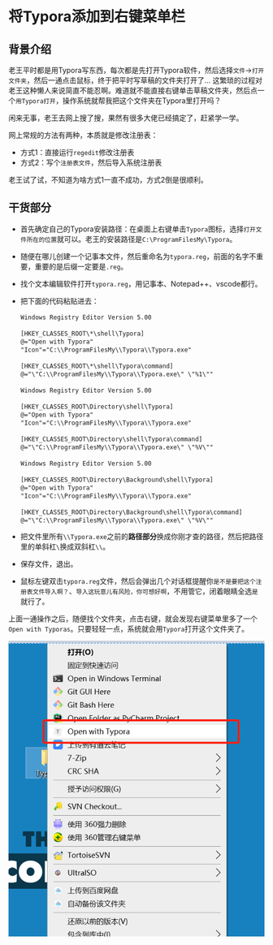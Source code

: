 # 将Typora添加到右键菜单栏


## 背景介绍

老王平时都是用Typora写东西，每次都是先打开Typora软件，然后选择`文件`->`打开文件夹`，然后一通点击鼠标，终于把平时写草稿的文件夹打开了... 这繁琐的过程对老王这种懒人来说简直不能忍啊。难道就不能直接右键单击草稿文件夹，然后点一个`用Typora打开`，操作系统就帮我把这个文件夹在Typora里打开吗？

闲来无事，老王去网上搜了搜，果然有很多大佬已经搞定了，赶紧学一学。

网上常规的方法有两种，本质就是修改注册表：

- 方式1：直接运行`regedit`修改注册表
- 方式2：写个`注册表文件`，然后导入系统注册表

老王试了试，不知道为啥方式1一直不成功，方式2倒是很顺利。



## 干货部分

- 首先确定自己的Typora安装路径：在桌面上右键单击`Typora`图标，选择`打开文件所在的位置`就可以。老王的安装路径是`C:\ProgramFilesMy\Typora`。

- 随便在哪儿创建一个记事本文件，然后重命名为`typora.reg`，前面的名字不重要，重要的是后缀一定要是`.reg`。

- 找个文本编辑软件打开`typora.reg`，用记事本、Notepad++、vscode都行。

- 把下面的代码粘贴进去：

    ```
    Windows Registry Editor Version 5.00
    
    [HKEY_CLASSES_ROOT\*\shell\Typora]
    @="Open with Typora"
    "Icon"="C:\\ProgramFilesMy\\Typora\\Typora.exe"
    
    [HKEY_CLASSES_ROOT\*\shell\Typora\command]
    @="\"C:\\ProgramFilesMy\\Typora\\Typora.exe\" \"%1\""
    
    Windows Registry Editor Version 5.00
    
    [HKEY_CLASSES_ROOT\Directory\shell\Typora]
    @="Open with Typora"
    "Icon"="C:\\ProgramFilesMy\\Typora\\Typora.exe"
    
    [HKEY_CLASSES_ROOT\Directory\shell\Typora\command]
    @="\"C:\\ProgramFilesMy\\Typora\\Typora.exe\" \"%V\""
    
    Windows Registry Editor Version 5.00
    
    [HKEY_CLASSES_ROOT\Directory\Background\shell\Typora]
    @="Open with Typora"
    "Icon"="C:\\ProgramFilesMy\\Typora\\Typora.exe"
    
    [HKEY_CLASSES_ROOT\Directory\Background\shell\Typora\command]
    @="\"C:\\ProgramFilesMy\\Typora\\Typora.exe\" \"%V\""
    ```

- 把文件里所有`\\Typora.exe`之前的**路径部分**换成你刚才查的路径，然后把路径里的单斜杠`\`换成双斜杠`\\`。

- 保存文件，退出。
- 鼠标左键双击`typora.reg`文件，然后会弹出几个对话框提醒你`是不是要把这个注册表文件导入啊？`、`导入这玩意儿有风险，你可想好啊`，不用管它，闭着眼睛全选`是`就行了。

上面一通操作之后，随便找个文件夹，点击右键，就会发现右键菜单里多了一个`Open with Typoras`。只要轻轻一点，系统就会用`Typora`打开这个文件夹了。

![image-20210128171904469](将Typora添加到右键菜单.assets/image-20210128171904469.png)

